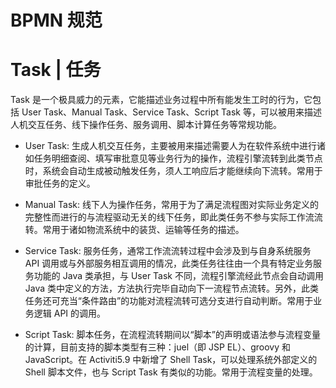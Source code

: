 # BPMN 规范

# Task | 任务

Task 是一个极具威力的元素，它能描述业务过程中所有能发生工时的行为，它包括 User Task、Manual Task、Service Task、Script Task 等，可以被用来描述人机交互任务、线下操作任务、服务调用、脚本计算任务等常规功能。

- User Task: 生成人机交互任务，主要被用来描述需要人为在软件系统中进行诸如任务明细查阅、填写审批意见等业务行为的操作，流程引擎流转到此类节点时，系统会自动生成被动触发任务，须人工响应后才能继续向下流转。常用于审批任务的定义。

- Manual Task: 线下人为操作任务，常用于为了满足流程图对实际业务定义的完整性而进行的与流程驱动无关的线下任务，即此类任务不参与实际工作流流转。常用于诸如物流系统中的装货、运输等任务的描述。

- Service Task: 服务任务，通常工作流流转过程中会涉及到与自身系统服务 API 调用或与外部服务相互调用的情况，此类任务往往由一个具有特定业务服务功能的 Java 类承担，与 User Task 不同，流程引擎流经此节点会自动调用 Java 类中定义的方法，方法执行完毕自动向下一流程节点流转。另外，此类任务还可充当“条件路由”的功能对流程流转可选分支进行自动判断。常用于业务逻辑 API 的调用。

- Script Task: 脚本任务，在流程流转期间以“脚本”的声明或语法参与流程变量的计算，目前支持的脚本类型有三种：juel（即 JSP EL）、groovy 和 JavaScript。在 Activiti5.9 中新增了 Shell Task，可以处理系统外部定义的 Shell 脚本文件，也与 Script Task 有类似的功能。常用于流程变量的处理。
